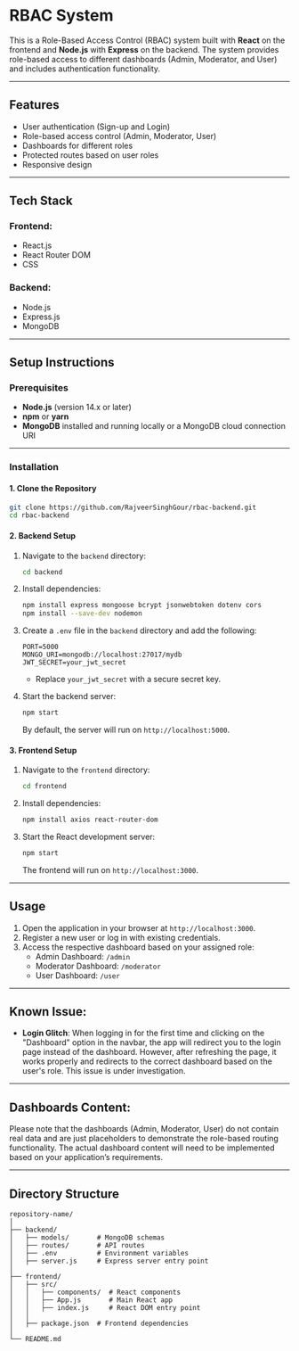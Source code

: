 # RBAC System

This is a Role-Based Access Control (RBAC) system built with **React** on the frontend and **Node.js** with **Express** on the backend. The system provides role-based access to different dashboards (Admin, Moderator, and User) and includes authentication functionality.

---

## Features
- User authentication (Sign-up and Login)
- Role-based access control (Admin, Moderator, User)
- Dashboards for different roles
- Protected routes based on user roles
- Responsive design

---

## Tech Stack
### Frontend:
- React.js
- React Router DOM
- CSS

### Backend:
- Node.js
- Express.js
- MongoDB

---

## Setup Instructions

### Prerequisites
- **Node.js** (version 14.x or later)
- **npm** or **yarn**
- **MongoDB** installed and running locally or a MongoDB cloud connection URI

---

### Installation

#### 1. Clone the Repository
```bash
git clone https://github.com/RajveerSinghGour/rbac-backend.git
cd rbac-backend
```

#### 2. Backend Setup
1. Navigate to the `backend` directory:
   ```bash
   cd backend
   ```
2. Install dependencies:
   ```bash
   npm install express mongoose bcrypt jsonwebtoken dotenv cors
   npm install --save-dev nodemon
   ```
3. Create a `.env` file in the `backend` directory and add the following:
   ```env
   PORT=5000
   MONGO_URI=mongodb://localhost:27017/mydb
   JWT_SECRET=your_jwt_secret
   ```
   - Replace `your_jwt_secret` with a secure secret key.

4. Start the backend server:
   ```bash
   npm start
   ```
   By default, the server will run on `http://localhost:5000`.

#### 3. Frontend Setup
1. Navigate to the `frontend` directory:
   ```bash
   cd frontend
   ```
2. Install dependencies:
   ```bash
   npm install axios react-router-dom
   ```
3. Start the React development server:
   ```bash
   npm start
   ```
   The frontend will run on `http://localhost:3000`.

---

## Usage
1. Open the application in your browser at `http://localhost:3000`.
2. Register a new user or log in with existing credentials.
3. Access the respective dashboard based on your assigned role:
   - Admin Dashboard: `/admin`
   - Moderator Dashboard: `/moderator`
   - User Dashboard: `/user`

---

## Known Issue:
- **Login Glitch**: When logging in for the first time and clicking on the "Dashboard" option in the navbar, the app will redirect you to the login page instead of the dashboard. However, after refreshing the page, it works properly and redirects to the correct dashboard based on the user's role. This issue is under investigation.
  
---

## Dashboards Content:
Please note that the dashboards (Admin, Moderator, User) do not contain real data and are just placeholders to demonstrate the role-based routing functionality. The actual dashboard content will need to be implemented based on your application’s requirements.

---

## Directory Structure
```
repository-name/
│
├── backend/
│   ├── models/       # MongoDB schemas
│   ├── routes/       # API routes
│   ├── .env          # Environment variables
│   ├── server.js     # Express server entry point
│
├── frontend/
│   ├── src/
│   │   ├── components/  # React components
│   │   ├── App.js       # Main React app
│   │   ├── index.js     # React DOM entry point
│   │
│   ├── package.json  # Frontend dependencies
│
└── README.md
```
